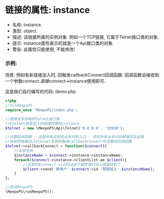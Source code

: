 # 链接的属性: instance

- 名称: instance.
- 类型: object.
- 描述: 该链接所属的实例对象. 例如一个TCP链接, 它属于Telnet接口类的对象.
- 提示: instance属性表示的就是一个Api接口类的对象.
- 警告: 此属性只能使用, 不能修改!

### 示例:
场景: 例如有新链接加入时, 回触发callbackConnect回调函数. 回调函数会接收到一个参数$connect. 直接$connect->instance使用即可.

这是我们自行编写的代码: demo.php
```php
<?php
//引入MeepoPS
require_once 'MeepoPS/index.php';

//使用文本传输的Telnet接口类
//$telnet就是加入的链接的属性instance
$telnet = new \MeepoPS\Api\Telnet('0.0.0.0', '19910');

//设置回调函数 - 这是所有应用的业务代码入口 - 您的所有业务代码都编写在这里
//有新的链接加入$telnet实例时触发callbackConnect所设置的回调函数
$telnet->callbackConnect = function($connect){
    //实例名称
    $instanceName = $connect->instance->instanceName;
    foreach($connect->instance->clientList as $client){
        //这里的$connect->id的id这个属性我们马上就要讲到了
        $client->send('新用户'.$connect->id.'刚刚加入'.$instanceName);
    }
};

//启动MeepoPS
\MeepoPS\runMeepoPS();
```